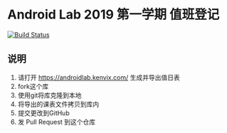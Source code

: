 # Android Lab 2019 第一学期 值班登记
[![Build Status](https://dev.azure.com/nuc-android/AndroidLabDutyLog/_apis/build/status/AndroidLabDutyLog-Checker-CI?branchName=master)](https://dev.azure.com/nuc-android/AndroidLabDutyLog/_build/latest?definitionId=1&branchName=master)

## 说明
1. 请打开 https://androidlab.kenvix.com/ 生成并导出值日表
2. fork这个库
3. 使用git将库克隆到本地
4. 将导出的课表文件拷贝到库内
5. 提交更改到GitHub
6. 发 Pull Request 到这个仓库

